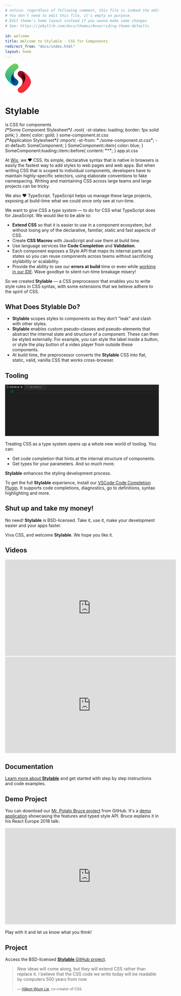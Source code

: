 ```yaml
---
# notice: regardless of following comment, this file is indeed the editable source of the homepage (Amir&Tom tested it)
# You don't need to edit this file, it's empty on purpose.
# Edit theme's home layout instead if you wanna make some changes
# See: https://jekyllrb.com/docs/themes/#overriding-theme-defaults

id: welcome
title: Welcome to Stylable - CSS for Components
redirect_from: "docs/index.html"
layout: home
---
```


<span class="site-logo">![Stylable Intelligence](./branding/logo/PNG/96-logo-OnlySymbol.png)</span>
<h1 class="site-title">Stylable</h1>
<span class="site-description">is CSS for components</span>

<div class="hello-world">
  <div class="code">
    <span class="inner">
      <span class="class">
        <span class="comment"><b>/*</b>Some Component Stylesheet<b>*/</b></span>
        <span class="class-name"><b>.</b><span title="For Stylable, `.root` is the top layer of the component.">root</span></span><span class="open-bracket">{</span>
        <span class="break"></span>
        <span class="rule">
          <span class="prop prop-border"><span title="We can target logical states of the component by declaring them on the component's stylesheet.">-st-states</span><b>:</b></span>
          <span class="value" title="`loading` is a state we're declaring. Just like that.">loading</span><span class="endrule">;</span>
        </span>
        <span class="rule">
          <span class="prop prop-border">border<b>:</b></span>
          <span class="value px">1px</span>
          <span class="value border-type">solid</span>
          <span class="value color border-color color-preview color-pink">pink</span><span class="endrule">;</span>
        </span>
        <span class="break"></span><span class="close-bracket">}</span>
      </span>
      <span class="class">
        <span class="class-name"><b>.</b>item</span><span class="open-bracket">{</span>
        <span class="break"></span>
        <span class="rule">
          <span class="prop prop-color">color<b>:</b></span>
          <span class="value color-preview color-gold">gold</span><span class="endrule">;</span>
        </span>
        <span class="break"></span><span class="close-bracket">}</span>
      </span>
    </span>
    <span class="caption">some-component.st.css</span>
  </div>

  <div class="code">
    <span class="inner">
      <span class="class">
        <span class="comment"><b>/*</b>Application Stylesheet<b>*/</b></span>
        <span class="class-name st-modifier"><b>:</b><span title="Stylable allows you to import component interfaces and match their inner parts, states and shared definitions like classes, variables, JS/CSS mixins and JS formatters.">import</span></span><span class="open-bracket">{</span>
        <span class="break"></span>
        <span class="rule">
          <span class="prop prop-border">-st-from<b>:</b></span>
          <span class="value file-path type-string"><b>"</b>./some-component.st.css<b>"</b></span><span class="endrule">;</span>
        </span>
        <span class="rule">
          <span class="prop prop-border">-st-default<b>:</b></span>
          <span class="value" title="Import `someComponent` to be used locally as a style type with a declared API.">SomeComponent</span><span class="endrule">;</span>
        </span>
        <span class="break"></span><span class="close-bracket">}</span><span class="endrule"></span>
      </span>
      <span class="class">
        <span class="class-name"><span title="Stylable exposes a clean, safe style API with code completions and validations."><span class="parent">SomeComponent</span><span class="child"><b>::</b>item</span></span></span><span class="open-bracket">{</span>
        <span class="break"></span>
        <span class="rule">
          <span class="prop prop-color">color<b>:</b></span>
          <span class="value color-preview color-blue">blue</span><span class="endrule">;</span>
          <span class="break"></span><span class="close-bracket">}</span>
        </span>
      </span>
      <span class="class">
        <span class="class-name"><span title="Stylable allows chaining selectors, so you can access the `::before` of the `::item` element, while the parent component is loading."><span class="parent">SomeComponent</span><span class="st-state"><b>:</b>loading</span><span class="child"><b>::</b>item</span><span class="pseudo"><b>::</b>before</span></span></span><span class="open-bracket">{</span>
        <span class="break"></span>
        <span class="rule">
          <span class="prop prop-content">content<b>:</b></span>
          <span class="value type-string"><b>"</b>*<b>"</b></span><span class="endrule">;</span>
          <span class="break"></span><span class="close-bracket">}</span><span class="endrule"></span>
        </span>
      </span>    
    </span>
    <span class="caption">app.st.css</span>
  </div>
</div>


At [Wix](https://www.wix.engineering/), we &hearts; CSS. Its simple, declarative syntax that is native in browsers is easily the fastest way to add styles to web pages and web apps. But when writing CSS that is scoped to individual components, developers have to maintain highly-specific selectors, using elaborate conventions to fake namespacing. Writing and maintaining CSS across large teams and large projects can be tricky.

We also &hearts; TypeScript. TypeScript helps us manage these large projects, exposing at build-time what we could once only see at run-time. 

We want to give CSS a _type system_ &mdash; to do for CSS what TypeScript does for JavaScript. We would like to be able to:

* **Extend CSS** so that it is easier to use in a component ecosystem, but without losing any of the declarative, familiar, static and fast aspects of CSS. 
* Create **CSS Macros** with JavaScript and use them at build time.
* Use language services like **Code Completion** and **Validation**. 
* Each component exposes a Style API that maps its internal parts and states so you can reuse components across teams without sacrificing stylability or scalability.
* Provide the ability to see our **errors at build** time or even while [working in our IDE](https://marketplace.visualstudio.com/items?itemName=wix.stylable-intelligence). Wave goodbye to silent run-time breakage misery!

So we created **Stylable** &mdash; a CSS preprocessor that enables you to write style rules in CSS syntax, with some extensions that we believe adhere to the spirit of CSS.

## What Does Stylable Do?

* **Stylable** scopes styles to components so they don’t "leak" and clash with other styles.
* **Stylable** enables custom pseudo-classes and pseudo-elements that abstract the internal state and structure of a component. These can then be styled externally. For example, you can style the label inside a button, or style the play button of a video player from outside these components.
* At build time, the preprocessor converts the **Stylable** CSS into flat, static, valid, vanilla CSS that works cross-browser.

## Tooling

![Stylable Intelligence](./images/intelligence.gif)

Treating CSS as a type system opens up a whole new world of tooling. You can: 
* Get code completion that hints at the internal structure of components. 
* Get types for your parameters.
And so much more. 

**Stylable** enhances the styling development process.

To get the full **Stylable** experience, install our [VSCode Code Completion Plugin](https://marketplace.visualstudio.com/items?itemName=wix.stylable-intelligence). It supports code completions, diagnostics, go to definitions, syntax highlighting and more.

## Shut up and take my money!

No need! **Stylable** is BSD-licensed. Take it, use it, make your development easier and your apps faster.

Viva CSS, and welcome **Stylable**. We hope you like it. 

## Videos

<iframe width="560" height="315" src="https://www.youtube-nocookie.com/embed/Cx-JyJ9eXks?rel=0" frameborder="0" allowfullscreen></iframe>


<iframe width="560" height="315" src="https://www.youtube.com/embed/jK88TqyXSWs?rel=0" frameborder="0" allow="autoplay; encrypted-media" allowfullscreen></iframe>

## Documentation

[Learn more about **Stylable**](./docs/get-started.md) and get started with step by step instructions and code examples.

## Demo Project

You can download our [Mr. Potato Bruce project](https://github.com/wix/potato-bruce) from GitHub. It's a [demo application](https://potatobruce.io/) showcasing the features and typed style API. Bruce explains it in his React Europe 2018 talk:

<iframe width="560" height="315" src="https://www.youtube.com/embed/YRhJZZsTEvQ" frameborder="0" allow="autoplay; encrypted-media" allowfullscreen></iframe>

Play with it and let us know what you think!

## Project

Access the BSD-licensed [**Stylable** GitHub project](https://github.com/wix/stylable).

<blockquote class="quote">
<p>New ideas will come along, but they will extend CSS rather than replace it. I believe that the CSS code we write today will be readable by computers 500 years from now.</p>
<small>&mdash; <a href="https://dev.opera.com/articles/css-twenty-years-hakon/">Håkon Wium Lie</a>, co-creator of CSS.</small>
</blockquote>

